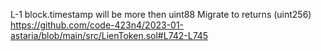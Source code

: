 L-1
block.timestamp will be more then uint88
Migrate to returns (uint256) 
https://github.com/code-423n4/2023-01-astaria/blob/main/src/LienToken.sol#L742-L745
